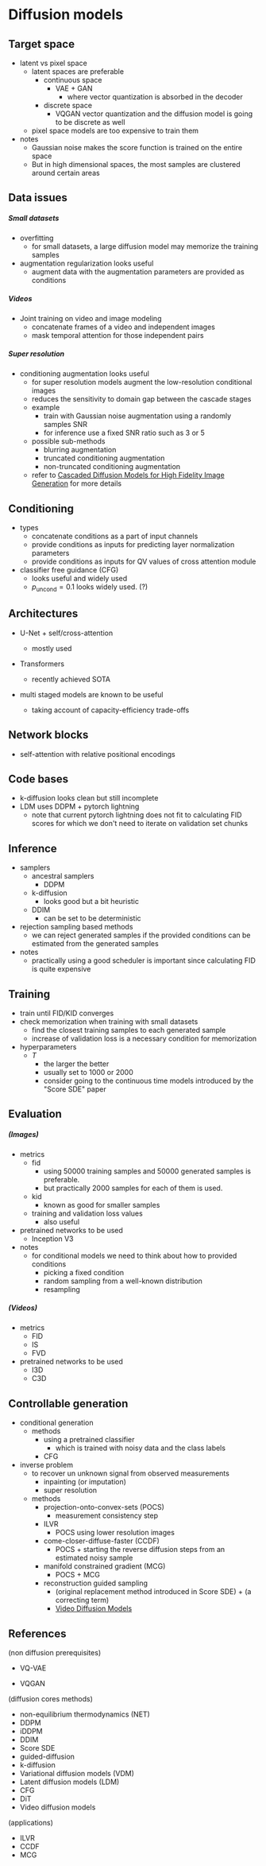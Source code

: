 # Diffusion models

## Target space

- latent vs pixel space
  - latent spaces are preferable
    - continuous space
      - VAE + GAN
        - where vector quantization is absorbed in the decoder
    - discrete space
      - VQGAN vector quantization and the diffusion model is going to be discrete as well
  - pixel space models are too expensive to train them
- notes
  - Gaussian noise makes the score function is trained on the entire space
  - But in high dimensional spaces, the most samples are clustered around certain areas



## Data issues

##### Small datasets

- overfitting
  - for small datasets, a large diffusion model may memorize the training samples
- augmentation regularization looks useful
  - augment data with the augmentation parameters are provided as conditions

##### Videos

- Joint training on video and image modeling
  - concatenate frames of a video and independent images
  - mask temporal attention for those independent pairs

##### Super resolution

- conditioning augmentation looks useful
  - for super resolution models augment the low-resolution conditional images
  - reduces the sensitivity to domain gap between the cascade stages
  - example
    - train with Gaussian noise augmentation using a randomly samples SNR
    - for inference use a fixed SNR ratio such as 3 or 5
  - possible sub-methods
    - blurring augmentation
    - truncated conditioning augmentation
    - non-truncated conditioning augmentation
  - refer to [Cascaded Diffusion Models for High Fidelity Image Generation](https://arxiv.org/abs/2106.15282) for more details

## Conditioning

- types
  - concatenate conditions as a part of input channels
  - provide conditions as inputs for predicting layer normalization parameters
  - provide conditions as inputs for QV values of cross attention module
- classifier free guidance (CFG)
  - looks useful and widely used 
  - $p_\text{uncond}=0.1$ looks widely used. (?)



## Architectures

- U-Net + self/cross-attention
  - mostly used
- Transformers
  - recently achieved SOTA

- multi staged models are known to be useful
  - taking account of capacity-efficiency trade-offs 



## Network blocks

- self-attention with relative positional encodings



## Code bases

- k-diffusion looks clean but still incomplete
- LDM uses DDPM + pytorch lightning
  - note that current pytorch lightning does not fit to calculating FID scores for which we don't need to iterate on validation set chunks



## Inference

- samplers
  - ancestral samplers
    - DDPM
  - k-diffusion
    - looks good but a bit heuristic
  - DDIM
    - can be set to be deterministic
- rejection sampling based methods
  - we can reject generated samples if the provided conditions can be estimated from the generated samples
- notes
  - practically using a good scheduler is important since calculating FID is quite expensive



## Training

- train until FID/KID converges
- check memorization when training with small datasets
  - find the closest training samples to each generated sample
  - increase of validation loss is a necessary condition for memorization
- hyperparameters
  - $T$
    - the larger the better
    - usually set to 1000 or 2000
    - consider going to the continuous time models introduced by the "Score SDE" paper



## Evaluation

##### (Images)

- metrics
  - fid
    - using 50000 training samples and 50000 generated samples is preferable.
    - but practically 2000 samples for each of them is used.
  - kid
    - known as good for smaller samples
  - training and validation loss values
    - also useful
- pretrained networks to be used
  - Inception V3
- notes
  - for conditional models we need to think about how to provided conditions
    - picking a fixed condition
    - random sampling from a well-known distribution
    - resampling

#####  (Videos)

- metrics
  - FID
  - IS
  - FVD
- pretrained networks to be used
  - I3D
  - C3D



## Controllable generation

- conditional generation
  - methods
    - using a pretrained classifier
      - which is trained with noisy data and the class labels
    - CFG
- inverse problem
  - to recover un unknown signal from observed measurements
    - inpainting (or imputation)
    - super resolution
  - methods
    - projection-onto-convex-sets (POCS)
      - measurement consistency step
    - ILVR
      - POCS using lower resolution images
    - come-closer-diffuse-faster (CCDF)
      - POCS + starting the reverse diffusion steps from an estimated noisy sample
    - manifold constrained gradient (MCG)
      - POCS + MCG
    - reconstruction guided sampling
      - (original replacement method introduced in Score SDE) + (a correcting term)
      - [Video Diffusion Models](https://arxiv.org/abs/2204.03458)



## References

(non diffusion prerequisites)

- VQ-VAE

- VQGAN



(diffusion cores methods)

- non-equilibrium thermodynamics (NET)
- DDPM
- iDDPM
- DDIM
- Score SDE
- guided-diffusion
- k-diffusion
- Variational diffusion models (VDM)
- Latent diffusion models (LDM)
- CFG
- DiT
- Video diffusion models



(applications)

- ILVR
- CCDF
- MCG